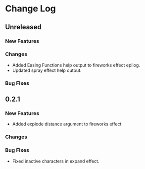 # Change Log

## Unreleased

### New Features

### Changes
* Added Easing Functions help output to fireworks effect epilog.
* Updated spray effect help output.
### Bug Fixes

## 0.2.1

### New Features
* Added explode distance argument to fireworks effect
### Changes

### Bug Fixes
* Fixed inactive characters in expand effect.
